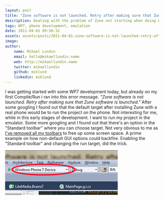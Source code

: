```yaml
---
layout: post
title: "Zune software is not launched. Retry after making sure that Zune software is launched"
description: Dealing with the problem of Zune not starting when doing Windows Phone 7 development.
tags: WP7, phone development, emulation
date: 2011-04-01 09:58:32
assets: assets/posts/2011-04-01-zune-software-is-not-launched-retry-after-making-sure-that-zune-software-is-launched
image: 
author:
    name: Mikael Lundin
    email: hello@mikaellundin.name
    web: http://mikaellundin.name
    twitter: mikaellundin
    github: miklund
    linkedin: miklund
---
```


I was getting started with some WP7 development today, but already on my first Compile/Run i ran into this error message. _"Zune software is not launched. Retry after making sure that Zune software is launched."_ After some googling I found out that the default target after installing Zune with a real phone would be to run the project on the phone. Not interesting for me, while in this early stages of development. I want to run my project in the emulator.  Some more googling and I found out that there's an option in the "Standard toolbar" where you can choose target. Not very obvious to me as [I've removed all my toolbars](/2011/03/23/56-useless-buttons-in-your-ide.html "56 useless buttons in your ide") to free up some screen space. A prime example on how non-default GUI options could backfire.  Enabling the "Standard toolbar" and changing the run target, did the trick.

![select windows phone 7 device as target](/assets/posts/2011-04-01-zune-software-is-not-launched-retry-after-making-sure-that-zune-software-is-launched/target.png)
